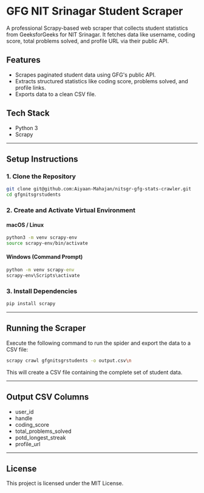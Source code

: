 
# GFG NIT Srinagar Student Scraper

A professional Scrapy-based web scraper that collects student statistics from GeeksforGeeks for NIT Srinagar. It fetches data like username, coding score, total problems solved, and profile URL via their public API.

## Features

- Scrapes paginated student data using GFG's public API.
- Extracts structured statistics like coding score, problems solved, and profile links.
- Exports data to a clean CSV file.

## Tech Stack

- Python 3
- Scrapy

---

## Setup Instructions

### 1. Clone the Repository

```bash
git clone git@github.com:Aiyaan-Mahajan/nitsgr-gfg-stats-crawler.git
cd gfgnitsgrstudents
```

### 2. Create and Activate Virtual Environment

#### macOS / Linux

```bash
python3 -m venv scrapy-env
source scrapy-env/bin/activate
```

#### Windows (Command Prompt)

```cmd
python -m venv scrapy-env
scrapy-env\Scripts\activate
```

### 3. Install Dependencies

```bash
pip install scrapy
```

---

## Running the Scraper

Execute the following command to run the spider and export the data to a CSV file:

```bash
scrapy crawl gfgnitsgrstudents -o output.csv\n
```

This will create a CSV file containing the complete set of student data.

---

## Output CSV Columns

- user_id
- handle
- coding_score
- total_problems_solved
- potd_longest_streak
- profile_url

---

## License

This project is licensed under the MIT License.
